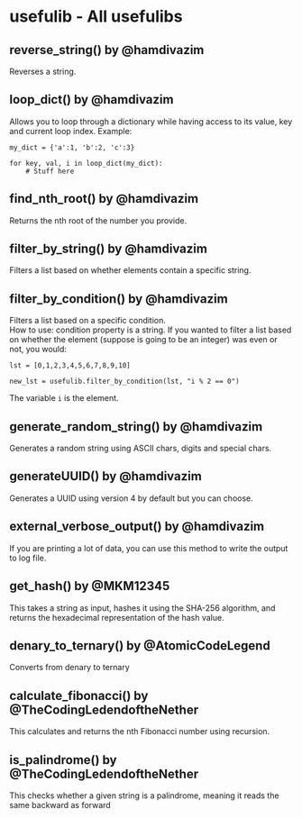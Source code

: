 # usefulib - All usefulibs

## reverse_string() by @hamdivazim
Reverses a string.

## loop_dict() by @hamdivazim
Allows you to loop through a dictionary while having access to its value, key and current loop index.
Example:
```
my_dict = {'a':1, 'b':2, 'c':3}

for key, val, i in loop_dict(my_dict):
    # Stuff here
```

## find_nth_root() by @hamdivazim
Returns the nth root of the number you provide.

## filter_by_string() by @hamdivazim
Filters a list based on whether elements contain a specific string.

## filter_by_condition() by @hamdivazim
Filters a list based on a specific condition.<br>
How to use:
condition property is a string. If you wanted to filter a list based on whether the element (suppose is going to be an integer) was even or not, you would:

```
lst = [0,1,2,3,4,5,6,7,8,9,10]

new_lst = usefulib.filter_by_condition(lst, "i % 2 == 0")
```
The variable `i` is the element.

## generate_random_string() by @hamdivazim
Generates a random string using ASCII chars, digits and special chars.

## generateUUID() by @hamdivazim
Generates a UUID using version 4 by default but you can choose.

## external_verbose_output() by @hamdivazim
If you are printing a lot of data, you can use this method to write the output to log file.
## get_hash() by @MKM12345
This takes a string as input, hashes it using the SHA-256 algorithm, and returns the hexadecimal representation of the hash value.

## denary_to_ternary() by @AtomicCodeLegend
Converts from denary to ternary
## calculate_fibonacci() by @TheCodingLedendoftheNether
This calculates and returns the nth Fibonacci number using recursion.
## is_palindrome() by @TheCodingLedendoftheNether
This checks whether a given string is a palindrome, meaning it reads the same backward as forward
